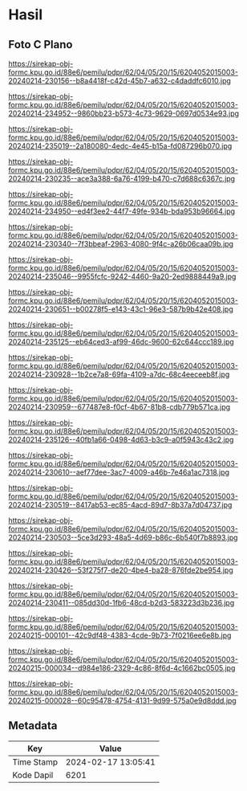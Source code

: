 # Hasil

## Foto C Plano

https://sirekap-obj-formc.kpu.go.id/88e6/pemilu/pdpr/62/04/05/20/15/6204052015003-20240214-230156--b8a4418f-c42d-45b7-a632-c4daddfc6010.jpg

https://sirekap-obj-formc.kpu.go.id/88e6/pemilu/pdpr/62/04/05/20/15/6204052015003-20240214-234952--9860bb23-b573-4c73-9629-0697d0534e93.jpg

https://sirekap-obj-formc.kpu.go.id/88e6/pemilu/pdpr/62/04/05/20/15/6204052015003-20240214-235019--2a180080-4edc-4e45-b15a-fd087296b070.jpg

https://sirekap-obj-formc.kpu.go.id/88e6/pemilu/pdpr/62/04/05/20/15/6204052015003-20240214-230235--ace3a388-6a76-4199-b470-c7d688c6367c.jpg

https://sirekap-obj-formc.kpu.go.id/88e6/pemilu/pdpr/62/04/05/20/15/6204052015003-20240214-234950--ed4f3ee2-44f7-49fe-934b-bda953b96664.jpg

https://sirekap-obj-formc.kpu.go.id/88e6/pemilu/pdpr/62/04/05/20/15/6204052015003-20240214-230340--7f3bbeaf-2963-4080-9f4c-a26b06caa09b.jpg

https://sirekap-obj-formc.kpu.go.id/88e6/pemilu/pdpr/62/04/05/20/15/6204052015003-20240214-235046--9955fcfc-9242-4460-9a20-2ed9888449a9.jpg

https://sirekap-obj-formc.kpu.go.id/88e6/pemilu/pdpr/62/04/05/20/15/6204052015003-20240214-230651--b00278f5-e143-43c1-96e3-587b9b42e408.jpg

https://sirekap-obj-formc.kpu.go.id/88e6/pemilu/pdpr/62/04/05/20/15/6204052015003-20240214-235125--eb64ced3-af99-46dc-9600-62c644ccc189.jpg

https://sirekap-obj-formc.kpu.go.id/88e6/pemilu/pdpr/62/04/05/20/15/6204052015003-20240214-230928--1b2ce7a8-69fa-4109-a7dc-68c4eeceeb8f.jpg

https://sirekap-obj-formc.kpu.go.id/88e6/pemilu/pdpr/62/04/05/20/15/6204052015003-20240214-230959--677487e8-f0cf-4b67-81b8-cdb779b571ca.jpg

https://sirekap-obj-formc.kpu.go.id/88e6/pemilu/pdpr/62/04/05/20/15/6204052015003-20240214-235126--40fb1a66-0498-4d63-b3c9-a0f5943c43c2.jpg

https://sirekap-obj-formc.kpu.go.id/88e6/pemilu/pdpr/62/04/05/20/15/6204052015003-20240214-230610--aef77dee-3ac7-4009-a46b-7e46a1ac7318.jpg

https://sirekap-obj-formc.kpu.go.id/88e6/pemilu/pdpr/62/04/05/20/15/6204052015003-20240214-230519--8417ab53-ec85-4acd-89d7-8b37a7d04737.jpg

https://sirekap-obj-formc.kpu.go.id/88e6/pemilu/pdpr/62/04/05/20/15/6204052015003-20240214-230503--5ce3d293-48a5-4d69-b86c-6b540f7b8893.jpg

https://sirekap-obj-formc.kpu.go.id/88e6/pemilu/pdpr/62/04/05/20/15/6204052015003-20240214-230426--53f275f7-de20-4be4-ba28-876fde2be954.jpg

https://sirekap-obj-formc.kpu.go.id/88e6/pemilu/pdpr/62/04/05/20/15/6204052015003-20240214-230411--085dd30d-1fb6-48cd-b2d3-583223d3b236.jpg

https://sirekap-obj-formc.kpu.go.id/88e6/pemilu/pdpr/62/04/05/20/15/6204052015003-20240215-000101--42c9df48-4383-4cde-9b73-7f0216ee6e8b.jpg

https://sirekap-obj-formc.kpu.go.id/88e6/pemilu/pdpr/62/04/05/20/15/6204052015003-20240215-000034--d984e186-2329-4c86-8f6d-4c1662bc0505.jpg

https://sirekap-obj-formc.kpu.go.id/88e6/pemilu/pdpr/62/04/05/20/15/6204052015003-20240215-000028--60c95478-4754-4131-9d99-575a0e9d8ddd.jpg


## Metadata

| Key        | Value               |
| ---------- | ------------------- |
| Time Stamp | 2024-02-17 13:05:41 |
| Kode Dapil | 6201                |



